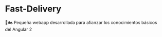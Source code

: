 # Fast-Delivery
🍕🏍 Pequeña webapp desarrollada para afianzar los conocimientos básicos del Angular 2
